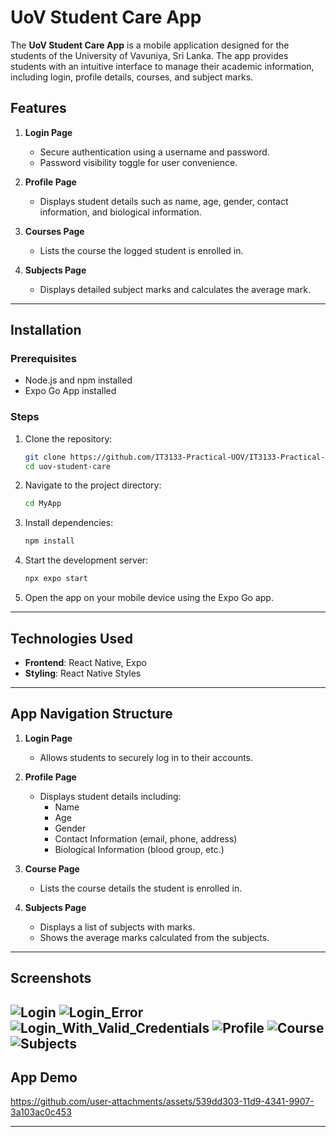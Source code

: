 # UoV Student Care App

The **UoV Student Care App** is a mobile application designed for the students of the University of Vavuniya, Sri Lanka. The app provides students with an intuitive interface to manage their academic information, including login, profile details, courses, and subject marks.

## Features

1. **Login Page**
   - Secure authentication using a username and password.
   - Password visibility toggle for user convenience.

2. **Profile Page**
   - Displays student details such as name, age, gender, contact information, and biological information.

3. **Courses Page**
   - Lists the course the logged student is enrolled in.

4. **Subjects Page**
   - Displays detailed subject marks and calculates the average mark.

---

## Installation

### Prerequisites
- Node.js and npm installed
- Expo Go App installed

### Steps
1. Clone the repository:
   ```bash
   git clone https://github.com/IT3133-Practical-UOV/IT3133-Practical-UOV-IT3133_Assignment_03.git
   cd uov-student-care
   ```
2. Navigate to the project directory:
    ```bash
    cd MyApp
    ```
3. Install dependencies:
   ```bash
   npm install
   ```
4. Start the development server:
   ```bash
   npx expo start
   ```
5. Open the app on your mobile device using the Expo Go app.

---

## Technologies Used

- **Frontend**: React Native, Expo
- **Styling**: React Native Styles

---

## App Navigation Structure

1. **Login Page**
   - Allows students to securely log in to their accounts.

2. **Profile Page**
   - Displays student details including:
     - Name
     - Age
     - Gender
     - Contact Information (email, phone, address)
     - Biological Information (blood group, etc.)

3. **Course Page**
   - Lists the course details the student is enrolled in.

4. **Subjects Page**
   - Displays a list of subjects with marks.
   - Shows the average marks calculated from the subjects.

---
## Screenshots
![Login](https://github.com/user-attachments/assets/f32c2054-5764-48c0-bf15-7c37862defd6)
![Login_Error](https://github.com/user-attachments/assets/a8a99e71-bcf8-4260-9b03-1ac1b210fb48)
![Login_With_Valid_Credentials](https://github.com/user-attachments/assets/a31a6ca8-67f0-4b84-8d95-b751f6108254)
![Profile](https://github.com/user-attachments/assets/eb04a7f1-3364-4ecd-aeab-1e75dd1012e1)
![Course](https://github.com/user-attachments/assets/2f275b40-1641-4b94-b09e-b48e589c235c)
![Subjects](https://github.com/user-attachments/assets/f0bbe403-bef0-4745-b688-a54dd433649d)
---

## App Demo


https://github.com/user-attachments/assets/539dd303-11d9-4341-9907-3a103ac0c453


---

